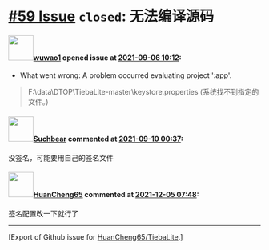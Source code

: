 # [\#59 Issue](https://github.com/HuanCheng65/TiebaLite/issues/59) `closed`: 无法编译源码

#### <img src="https://avatars.githubusercontent.com/u/29857592?u=a8429e4f3046a8e82834a1f3daf3b08c2917c1dd&v=4" width="50">[wuwao1](https://github.com/wuwao1) opened issue at [2021-09-06 10:12](https://github.com/HuanCheng65/TiebaLite/issues/59):

* What went wrong:
A problem occurred evaluating project ':app'.
> F:\data\DTOP\TiebaLite-master\keystore.properties (系统找不到指定的文件。)

#### <img src="https://avatars.githubusercontent.com/u/30599048?u=2381ad1a0cbf58f81a0bca03378542e759cd9257&v=4" width="50">[Suchbear](https://github.com/Suchbear) commented at [2021-09-10 00:37](https://github.com/HuanCheng65/TiebaLite/issues/59#issuecomment-916539083):

没签名，可能要用自己的签名文件

#### <img src="https://avatars.githubusercontent.com/u/22636177?u=5e5e656c62ba51f1661d80a6a0fd9ec098e5023b&v=4" width="50">[HuanCheng65](https://github.com/HuanCheng65) commented at [2021-12-05 07:48](https://github.com/HuanCheng65/TiebaLite/issues/59#issuecomment-986182789):

签名配置改一下就行了


-------------------------------------------------------------------------------



[Export of Github issue for [HuanCheng65/TiebaLite](https://github.com/HuanCheng65/TiebaLite).]
